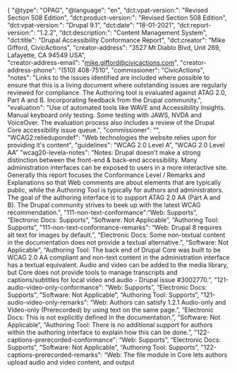 {
        "@type":        "OPAG",
        "@language":    "en",
        “dct:vpat-version:":    "Revised Section 508 Edition",
        “dct:product-version:":    "Revised Section 508 Edition",
        “dct:vpat-version:":    "Drupal 9.1",
        "dct:date":     "18-01-2021",
        “dct:report-version:":    "1.2.2",
        “dct:description:":    "Content Management System",
        "dct:title":    "Drupal Accessibility Conformance Report",
        "dct:creator":  "Mike Gifford, CivicActions",
        "creator-address": "3527 Mt Diablo Blvd, Unit 269, Lafayette, CA 94549 USA”,   
        "creator-address-email": "mike.gifford@civicactions.com",
        "creator-address-phone": "(510) 408-7510",
        "commissioner": "CivicActions",
        "notes": "Links to the issues identified are included where possible to ensure that this is a living document where outstanding issues are regularly reviewed for compliance. The Authoring tool is evaluated against ATAG 2.0, Part A and B. Incorporating feedback from the Drupal community.",
        "evaluation": "Use of automated tools like WAVE and Accessibility Insights. Manual keyboard only testing. Some testing with JAWS, NVDA and VoiceOver. The evaluation process also includes a review of the Drupal Core accessibility issue queue.",
        "commissioner": "",
        "WCAG2:reliedupondef": "Web technologies the website relies upon for providing it's content",
        "guidelines": “WCAG 2.0 Level A”, “WCAG 2.0 Level AA”
        "wcag20-levela-notes": "Notes: Drupal doesn't make a strong distinction between the front-end & back-end accessibility. Many administration interfaces can be exposed to users in a more interactive site. Generally this report focuses the Conformance Level / Remarks and Explanations so that Web comments are about elements that are typically public, while the Authoring Tool is typically for authors and administrators. The goal of the authoring interface is to support ATAG 2.0 AA (Part A and B). The Drupal community strives to beek up with the latest WCAG recommendation.",
        "111-non-text-conformance":“Web: Supports”, “Electronic Docs: Supports”, ”Software: Not Applicable”, “Authoring Tool: Supports”,
        "111-non-text-conformance-remarks": “Web: Drupal 8 requires alt text for images by default.”,  “Electronic Docs: Some non-textual content in the documentation does not provide a textual alternative.”,  “Software: Not Applicable”, “Authoring Tool: The back end of Drupal Core was built to be  WCAG 2.0 AA compliant and non-text content in the administration interface has a textual equivalent. Audio and video can be added to the media library, but Core does not provide tools to manage transcripts and captions/subtitles for local video and audio - Drupal issue #3002770.”,
        "121-audio-video-only-conformance": “Web: Supports”, “Electronic Docs: Supports”, ”Software: Not Applicable”, “Authoring Tool: Supports”,
        "121-audio-video-only-remarks": “Web: Authors can satisfy 1.2.1 Audio-only and Video-only (Prerecorded) by using text on the same page.”, “Electronic Docs: This is not explicitly defined in the documentation.”, “Software: Not Applicable”, “Authoring Tool: There is no additional support for authors within the authoring interface to explain how this can be done.”,
        "122-captions-prerecorded-conformance": “Web: Supports”, “Electronic Docs: Supports”, ”Software: Not Applicable”, “Authoring Tool: Supports”,
        "122-captions-prerecorded-remarks": “Web: The file module in Core lets authors upload audio and video content, and output <audio> and <video> elements and does not support captions.”, “Electronic Docs: Not Applicable”, “Software: Not Applicable”, “Authoring Tool: Drupal does not support, let alone require users to include captions. Hard coding open captions is presently the only way to satisfy this in Core.”,
}


